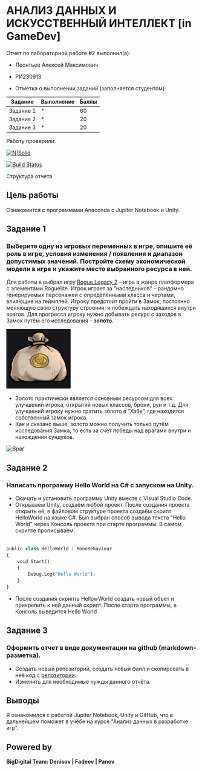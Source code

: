 # АНАЛИЗ ДАННЫХ И ИСКУССТВЕННЫЙ ИНТЕЛЛЕКТ [in GameDev]
Отчет по лабораторной работе #2 выполнил(а):
- Леонтьев Алексей Максимович
- РИ230913

- Отметка о выполнении заданий (заполняется студентом):

| Задание | Выполнение | Баллы |
| ------ | ------ | ------ |
| Задание 1 | * | 60 |
| Задание 2 | * | 20 |
| Задание 3 | * | 20 |

Работу проверили:

[![N|Solid](https://cldup.com/dTxpPi9lDf.thumb.png)](https://nodesource.com/products/nsolid)

[![Build Status](https://travis-ci.org/joemccann/dillinger.svg?branch=master)](https://travis-ci.org/joemccann/dillinger)

Структура отчета


## Цель работы
Ознакомится с программами Anaconda с Jupiter Notebook и Unity.

## Задание 1
### Выберите одну из игровых переменных в игре, опишите её роль в игре, условия изменения / появления и диапазон допустимых значений. Постройте схему экономической модели в игре и укажите место выбранного ресурса в ней.
Для работы я выбрал игру [Rogue Legacy 2](https://store.steampowered.com/app/1253920/Rogue_Legacy_2/) – игра в жанре платформера с элементами Roguelite. Игрок играет за “наследников” – рандомно генерируемых персонажей с определёнными класса и чертами, влияющие на геймплей. Игроку предстоит пройти в Замок, постоянно меняющую свою структуру строения, и побеждать находящихся внутри врагов. Для прогресса игроку нужно добывать ресурс с заходов в Замок путём его исследования – __золото__.

![Золото](Images/gold.png)

- Золото практически является основным ресурсом для всех улучшений игрока, открытий новых классов, брони, рун и т.д. Для улучшений игроку нужно тратить золото в “Хабе”, где находится собственный замок игрока.
- Как и сказано выше, золото можно получить только путём исследования Замка, то есть за счёт победы над врагами внутри и нахождения сундуков.

![Враг](Images/Enemy.png)

## Задание 2
### Написать программу Hello World на C# с запуском на Unity. 

- Скачать и установить программу Unity вместе с Visual Studio Code.
- Открываем Unity, создаём любой проект. После создания проекта открыть её, в файловом структуре проекта создаём скрипт HelloWorld на языке C#. Был выбран способ вывода текста "Hello World" через Консоль проекта при старте программы. В самом скрипте прописываем:

```py

public class HelloWorld : MonoBehaviour
{
    void Start()
    {
        Debug.Log("Hello World");
    }
}

```
- После создания скрипта HellowWorld создать новый объет и прикрепить к ней данный скрипт. После старта программы, в Консоль выведится Hello World

## Задание 3
### Оформить отчет в виде документации на github (markdown-разметка).

- Создать новый репозиторий, создать новый файл и скопировать в неё код с [репозитории](https://github.com/Den1sovDm1triy/DA-in-GameDev-lab1/blob/main/README.md).
- Изменить для необходимые нужды данного отчёта.


## Выводы

Я ознакомился с работой Jupiter Notebook, Unity и GitHub, что в дальнейшем поможет в учёбе на курсе "Анализ данных в разработке игр".

## Powered by

**BigDigital Team: Denisov | Fadeev | Panov**
